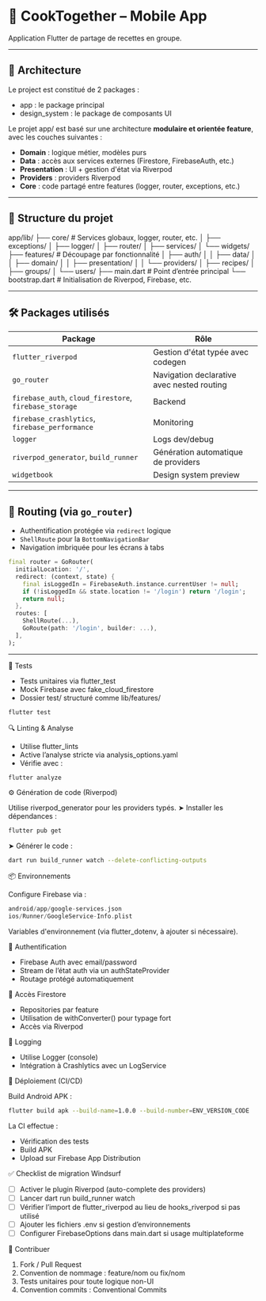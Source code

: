 # 🍳 CookTogether – Mobile App

Application Flutter de partage de recettes en groupe.

---

## 🧱 Architecture
Le project est constitué de 2 packages :
- app : le package principal
- design_system : le package de composants UI

Le projet app/ est basé sur une architecture **modulaire et orientée feature**, avec les couches suivantes :
- **Domain** : logique métier, modèles purs
- **Data** : accès aux services externes (Firestore, FirebaseAuth, etc.)
- **Presentation** : UI + gestion d'état via Riverpod
- **Providers** : providers Riverpod
- **Core** : code partagé entre features (logger, router, exceptions, etc.)

---

## 📁 Structure du projet
app/lib/
├── core/ # Services globaux, logger, router, etc.
│ ├── exceptions/
│ ├── logger/
│ ├── router/
│ ├── services/
│ └── widgets/
├── features/ # Découpage par fonctionnalité
│ ├── auth/
│ │ ├── data/
│ │ ├── domain/
│ │ ├── presentation/
│ │ └── providers/
│ ├── recipes/
│ ├── groups/
│ └── users/
├── main.dart # Point d’entrée principal
└── bootstrap.dart # Initialisation de Riverpod, Firebase, etc.

---

## 🛠️ Packages utilisés

| Package | Rôle |
|--------|------|
| `flutter_riverpod` | Gestion d'état typée avec codegen |
| `go_router` | Navigation declarative avec nested routing |
| `firebase_auth`, `cloud_firestore`, `firebase_storage` | Backend |
| `firebase_crashlytics`, `firebase_performance` | Monitoring |
| `logger` | Logs dev/debug |
| `riverpod_generator`, `build_runner` | Génération automatique de providers |
| `widgetbook` | Design system preview |

---

## 🚦 Routing (via `go_router`)

- Authentification protégée via `redirect` logique
- `ShellRoute` pour la `BottomNavigationBar`
- Navigation imbriquée pour les écrans à tabs

```dart
final router = GoRouter(
  initialLocation: '/',
  redirect: (context, state) {
    final isLoggedIn = FirebaseAuth.instance.currentUser != null;
    if (!isLoggedIn && state.location != '/login') return '/login';
    return null;
  },
  routes: [
    ShellRoute(...),
    GoRoute(path: '/login', builder: ...),
  ],
);
```

---

🧪 Tests

  - Tests unitaires via flutter_test
  - Mock Firebase avec fake_cloud_firestore
  - Dossier test/ structuré comme lib/features/

```bash
flutter test
```

🔍 Linting & Analyse

  - Utilise flutter_lints
  - Active l’analyse stricte via analysis_options.yaml
  - Vérifie avec :

```bash
flutter analyze
```

⚙️ Génération de code (Riverpod)

Utilise riverpod_generator pour les providers typés.
➤ Installer les dépendances :

```bash
flutter pub get
```

➤ Générer le code :

```bash
dart run build_runner watch --delete-conflicting-outputs
```

📦 Environnements

Configure Firebase via :
```swift
android/app/google-services.json
ios/Runner/GoogleService-Info.plist
```

Variables d'environnement (via flutter_dotenv, à ajouter si nécessaire).

🔐 Authentification

  - Firebase Auth avec email/password
  - Stream de l’état auth via un authStateProvider
  - Routage protégé automatiquement

💾 Accès Firestore

  - Repositories par feature
  - Utilisation de withConverter() pour typage fort
  - Accès via Riverpod

🧰 Logging

  - Utilise Logger (console)
  - Intégration à Crashlytics avec un LogService

🚀 Déploiement (CI/CD)

Build Android APK :
```bash
flutter build apk --build-name=1.0.0 --build-number=ENV_VERSION_CODE
```

La CI effectue :
- Vérification des tests
- Build APK
- Upload sur Firebase App Distribution

✅ Checklist de migration Windsurf

- [ ] Activer le plugin Riverpod (auto-complete des providers)
- [ ] Lancer dart run build_runner watch
- [ ] Vérifier l’import de flutter_riverpod au lieu de hooks_riverpod si pas utilisé
- [ ] Ajouter les fichiers .env si gestion d’environnements
- [ ] Configurer FirebaseOptions dans main.dart si usage multiplateforme

🤝 Contribuer

  1. Fork / Pull Request
  2. Convention de nommage : feature/nom ou fix/nom
  3. Tests unitaires pour toute logique non-UI
  4. Convention commits : Conventional Commits

